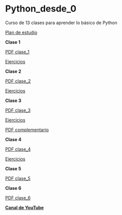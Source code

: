 # Python_desde_0
Curso de 13 clases para aprender lo básico de Python

[Plan de estudio](https://drive.google.com/file/d/1EcJIR2Thrh3vF5IuI7u8ccj7w0Kv7Mea/view?usp=share_link)

**Clase 1**

[PDF clase_1](https://drive.google.com/file/d/18TIwVBpjpMtgXBjOEfUI78UPpER0CcrL/view?usp=share_link)

[Ejercicios](https://drive.google.com/drive/folders/1Q108NvIzJuhuDIluqQuCMEq1_EIaGoWd?usp=share_link)

**Clase 2**

[PDF clase_2](https://drive.google.com/file/d/1FkuVoQS3lMrbT6_0WeCBKDNi-24Zc_wi/view?usp=share_link)

[Ejercicios](https://drive.google.com/drive/folders/1ItiNLcneJdf3ysfDs9bsBF2b217jkZml?usp=share_link)

**Clase 3**

[PDF clase_3](https://drive.google.com/file/d/14SyTBvzfNKLmj3E_4-GYb-6vzUw3XiYP/view?usp=sharing)

[Ejercicios](https://drive.google.com/drive/folders/1jpaPEmq2CqZ_nfsoofMyRn-om-rJGcmb?usp=sharing)

[PDF complementario](https://drive.google.com/file/d/1ItcJ-xtmJJjNSsn4KvJDaBH9EL1tByLN/view?usp=sharing)

**Clase 4**

[PDF clase_4](https://drive.google.com/file/d/1FSBhO4G0ti_UUwiwa00lxfSEcJB8kfru/view?usp=share_link)

[Ejercicios](https://drive.google.com/drive/folders/1t61a-IwLCveiO31MPTqWyLKYHpYDFAZ_?usp=share_link)

**Clase 5**

[PDF clase_5](https://drive.google.com/file/d/1doQlfVZFvOaYOAxNg7gOBL-cElzqDdMj/view?usp=share_link)

**Clase 6**

[PDF clase_6](https://drive.google.com/drive/folders/100sISTyYccqK7qYyCZlFqyFi2L26Q27X?usp=share_link)


**[Canal de YouTube](https://www.youtube.com/channel/UCha7oR79ruIat2t5VDzacoQ)**

